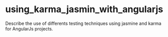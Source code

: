 # using_karma_jasmin_with_angularjs
Describe  the use of differents testing techniques using jasmine and karma for AngularJs projects.
